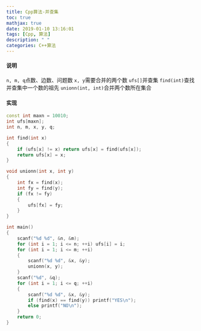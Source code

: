 ```yaml
---
title: Cpp算法-并查集
toc: true
mathjax: true
date: 2019-01-10 13:16:01
tags: [Cpp, 算法]
description: " "
categories: C++算法 
---
```


#### 说明
`n, m, q`点数、边数、问题数
`x, y`需要合并的两个数
`ufs[]`并查集
`find(int)`查找并查集中一个数的祖先
`unionn(int, int)`合并两个数所在集合

#### 实现
```cpp
const int maxn = 10010;
int ufs[maxn];
int n, m, x, y, q;

int find(int x)
{
    if (ufs[x] != x) return ufs[x] = find(ufs[x]);
    return ufs[x] = x;
}

void unionn(int x, int y)
{
    int fx = find(x);
    int fy = find(y);
    if (fx != fy)
    {
        ufs[fx] = fy;
    }
}

int main()
{
    scanf("%d %d", &n, &m);
    for (int i = 1; i <= n; ++i) ufs[i] = i;
    for (int i = 1; i <= m; ++i)
    {
        scanf("%d %d", &x, &y);
        unionn(x, y);
    }
    scanf("%d", &q);
    for (int i = 1; i <= q; ++i)
    {
        scanf("%d %d", &x, &y);
        if (find(x) == find(y)) printf("YES\n");
        else printf("NO\n");
    }
    return 0;
}
```